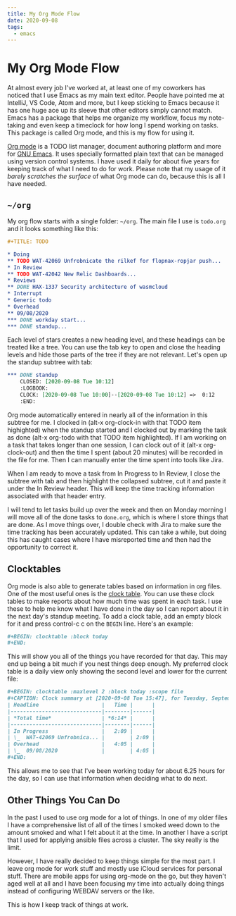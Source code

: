 ```yaml
---
title: My Org Mode Flow
date: 2020-09-08
tags:
  - emacs
---
```


# My Org Mode Flow

At almost every job I've worked at, at least one of my coworkers has noticed
that I use Emacs as my main text editor. People have pointed me at IntelliJ, VS
Code, Atom and more, but I keep sticking to Emacs because it has one huge ace up
its sleeve that other editors simply cannot match. Emacs has a package that
helps me organize my workflow, focus my note-taking and even keep a timeclock
for how long I spend working on tasks. This package is called Org mode, and this
is my flow for using it.

[Org mode](https://orgmode.org/) is a TODO list manager, document authoring
platform and more for [GNU Emacs](https://www.gnu.org/software/emacs/). It uses
specially formatted plain text that can be managed using version control
systems. I have used it daily for about five years for keeping track of what I
need to do for work. Please note that my usage of it _barely scratches the
surface_ of what Org mode can do, because this is all I have needed.

## `~/org`

My org flow starts with a single folder: `~/org`. The main file I use is
`todo.org` and it looks something like this:

```org
#+TITLE: TODO

* Doing
** TODO WAT-42069 Unfrobnicate the rilkef for flopnax-ropjar push...
* In Review
** TODO WAT-42042 New Relic Dashboards...
* Reviews
** DONE HAX-1337 Security architecture of wasmcloud
* Interrupt
* Generic todo
* Overhead
** 09/08/2020
*** DONE workday start...
*** DONE standup...
```

Each level of stars creates a new heading level, and these headings can be
treated like a tree. You can use the tab key to open and close the heading
levels and hide those parts of the tree if they are not relevant. Let's open up
the standup subtree with tab:

```org
*** DONE standup
    CLOSED: [2020-09-08 Tue 10:12]
    :LOGBOOK:
    CLOCK: [2020-09-08 Tue 10:00]--[2020-09-08 Tue 10:12] =>  0:12
    :END:
```

Org mode automatically entered in nearly all of the information in this subtree
for me. I clocked in (alt-x org-clock-in with that TODO item highighted) when
the standup started and I clocked out by marking the task as done (alt-x
org-todo with that TODO item highlighted). If I am working on a task that takes
longer than one session, I can clock out of it (alt-x org-clock-out) and then
the time I spent (about 20 minutes) will be recorded in the file for me. Then I
can manually enter the time spent into tools like Jira.

When I am ready to move a task from In Progress to In Review, I close the
subtree with tab and then highlight the collapsed subtree, cut it and paste it
under the In Review header. This will keep the time tracking information
associated with that header entry.

I will tend to let tasks build up over the week and then on Monday morning I
will move all of the done tasks to `done.org`, which is where I store things
that are done. As I move things over, I double check with Jira to make sure the
time tracking has been accurately updated. This can take a while, but doing this
has caught cases where I have misreported time and then had the opportunity to
correct it.

## Clocktables

Org mode is also able to generate tables based on information in org files. One
of the most useful ones is the [clock
table](https://orgmode.org/manual/The-clock-table.html#). You can use these
clock tables to make reports about how much time was spent in each task. I use
these to help me know what I have done in the day so I can report about it in
the next day's standup meeting. To add a clock table, add an empty block for it
and press control-c c on the `BEGIN` line. Here's an example:

```org
#+BEGIN: clocktable :block today
#+END:
```

This will show you all of the things you have recorded for that day. This may
end up being a bit much if you nest things deep enough. My preferred clock table
is a daily view only showing the second level and lower for the current file:

```org
#+BEGIN: clocktable :maxlevel 2 :block today :scope file
#+CAPTION: Clock summary at [2020-09-08 Tue 15:47], for Tuesday, September 08, 2020.
| Headline                    |   Time |      |
|-----------------------------|--------|------|
| *Total time*                | *6:14* |      |
|-----------------------------|--------|------|
| In Progress                 |   2:09 |      |
| \_  WAT-42069 Unfrobnica... |        | 2:09 |
| Overhead                    |   4:05 |      |
| \_  09/08/2020              |        | 4:05 |
#+END:
```

This allows me to see that I've been working today for about 6.25 hours for the
day, so I can use that information when deciding what to do next.

## Other Things You Can Do

In the past I used to use org mode for a lot of things. In one of my older files
I have a comprehensive list of all of the times I smoked weed down to the amount
smoked and what I felt about it at the time. In another I have a script that I
used for applying ansible files across a cluster. The sky really is the limit.

However, I have really decided to keep things simple for the most part. I leave
org mode for work stuff and mostly use iCloud services for personal stuff. There
are mobile apps for using org-mode on the go, but they haven't aged well at all
and I have been focusing my time into actually doing things instead of
configuring WEBDAV servers or the like.

This is how I keep track of things at work.
